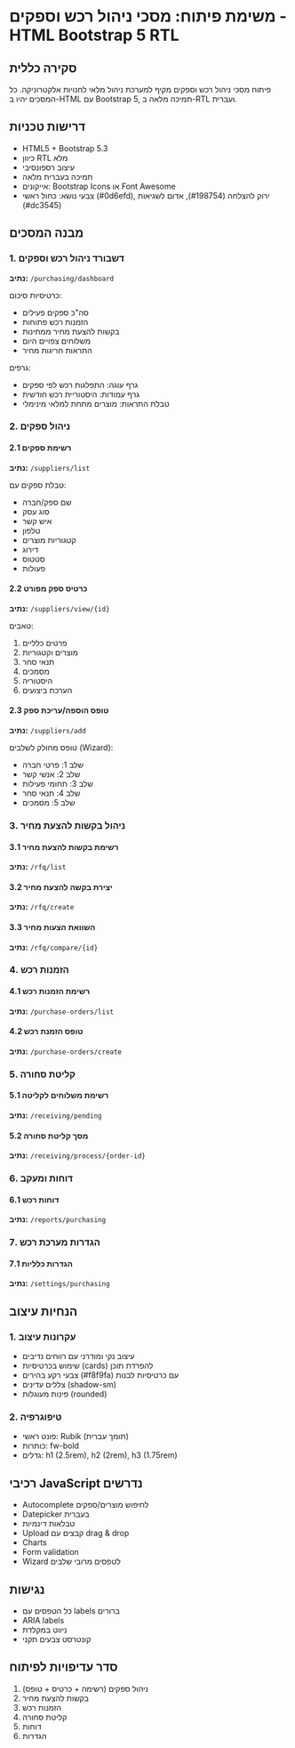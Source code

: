 # משימת פיתוח: מסכי ניהול רכש וספקים - HTML Bootstrap 5 RTL

## סקירה כללית
פיתוח מסכי ניהול רכש וספקים מקיף למערכת ניהול מלאי לחנויות אלקטרוניקה. כל המסכים יהיו ב-HTML עם Bootstrap 5, תמיכה מלאה ב-RTL ועברית.

## דרישות טכניות
- HTML5 + Bootstrap 5.3
- כיוון RTL מלא
- עיצוב רספונסיבי
- תמיכה בעברית מלאה
- אייקונים: Bootstrap Icons או Font Awesome
- צבעי נושא: כחול ראשי (#0d6efd), ירוק להצלחה (#198754), אדום לשגיאות (#dc3545)

## מבנה המסכים

### 1. דשבורד ניהול רכש וספקים
**נתיב:** `/purchasing/dashboard`

כרטיסיות סיכום:
- סה"כ ספקים פעילים
- הזמנות רכש פתוחות
- בקשות להצעת מחיר ממתינות
- משלוחים צפויים היום
- התראות חריגות מחיר

גרפים:
- גרף עוגה: התפלגות רכש לפי ספקים
- גרף עמודות: היסטוריית רכש חודשית
- טבלת התראות: מוצרים מתחת למלאי מינימלי

### 2. ניהול ספקים

#### 2.1 רשימת ספקים
**נתיב:** `/suppliers/list`

טבלת ספקים עם:
- שם ספק/חברה
- סוג עסק
- איש קשר
- טלפון
- קטגוריות מוצרים
- דירוג
- סטטוס
- פעולות

#### 2.2 כרטיס ספק מפורט
**נתיב:** `/suppliers/view/{id}`

טאבים:
1. פרטים כלליים
2. מוצרים וקטגוריות
3. תנאי סחר
4. מסמכים
5. היסטוריה
6. הערכת ביצועים

#### 2.3 טופס הוספה/עריכת ספק
**נתיב:** `/suppliers/add`

טופס מחולק לשלבים (Wizard):
- שלב 1: פרטי חברה
- שלב 2: אנשי קשר
- שלב 3: תחומי פעילות
- שלב 4: תנאי סחר
- שלב 5: מסמכים

### 3. ניהול בקשות להצעת מחיר

#### 3.1 רשימת בקשות להצעת מחיר
**נתיב:** `/rfq/list`

#### 3.2 יצירת בקשה להצעת מחיר
**נתיב:** `/rfq/create`

#### 3.3 השוואת הצעות מחיר
**נתיב:** `/rfq/compare/{id}`

### 4. הזמנות רכש

#### 4.1 רשימת הזמנות רכש
**נתיב:** `/purchase-orders/list`

#### 4.2 טופס הזמנת רכש
**נתיב:** `/purchase-orders/create`

### 5. קליטת סחורה

#### 5.1 רשימת משלוחים לקליטה
**נתיב:** `/receiving/pending`

#### 5.2 מסך קליטת סחורה
**נתיב:** `/receiving/process/{order-id}`

### 6. דוחות ומעקב

#### 6.1 דוחות רכש
**נתיב:** `/reports/purchasing`

### 7. הגדרות מערכת רכש

#### 7.1 הגדרות כלליות
**נתיב:** `/settings/purchasing`

## הנחיות עיצוב

### 1. עקרונות עיצוב
- עיצוב נקי ומודרני עם רווחים נדיבים
- שימוש בכרטיסיות (cards) להפרדת תוכן
- צבעי רקע בהירים (#f8f9fa) עם כרטיסיות לבנות
- צללים עדינים (shadow-sm)
- פינות מעוגלות (rounded)

### 2. טיפוגרפיה
- פונט ראשי: Rubik (תומך עברית)
- כותרות: fw-bold
- גדלים: h1 (2.5rem), h2 (2rem), h3 (1.75rem)

## רכיבי JavaScript נדרשים
- Autocomplete לחיפוש מוצרים/ספקים
- Datepicker בעברית
- טבלאות דינמיות
- Upload קבצים עם drag & drop
- Charts
- Form validation
- Wizard לטפסים מרובי שלבים

## נגישות
- כל הטפסים עם labels ברורים
- ARIA labels
- ניווט במקלדת
- קונטרסט צבעים תקני

## סדר עדיפויות לפיתוח
1. ניהול ספקים (רשימה + כרטיס + טופס)
2. בקשות להצעת מחיר
3. הזמנות רכש
4. קליטת סחורה
5. דוחות
6. הגדרות
